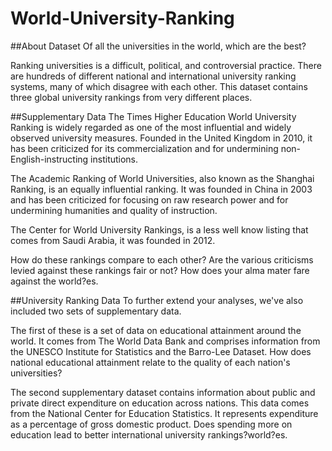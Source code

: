 # World-University-Ranking
##About Dataset
Of all the universities in the world, which are the best?

Ranking universities is a difficult, political, and controversial practice. There are hundreds of different national and international university ranking systems, many of which disagree with each other. This dataset contains three global university rankings from very different places.

##Supplementary Data
The Times Higher Education World University Ranking is widely regarded as one of the most influential and widely observed university measures. Founded in the United Kingdom in 2010, it has been criticized for its commercialization and for undermining non-English-instructing institutions.

The Academic Ranking of World Universities, also known as the Shanghai Ranking, is an equally influential ranking. It was founded in China in 2003 and has been criticized for focusing on raw research power and for undermining humanities and quality of instruction.

The Center for World University Rankings, is a less well know listing that comes from Saudi Arabia, it was founded in 2012.

How do these rankings compare to each other? Are the various criticisms levied against these rankings fair or not? How does your alma mater fare against the world?es.

##University Ranking Data
To further extend your analyses, we've also included two sets of supplementary data.

The first of these is a set of data on educational attainment around the world. It comes from The World Data Bank and comprises information from the UNESCO Institute for Statistics and the Barro-Lee Dataset. How does national educational attainment relate to the quality of each nation's universities?

The second supplementary dataset contains information about public and private direct expenditure on education across nations. This data comes from the National Center for Education Statistics. It represents expenditure as a percentage of gross domestic product. Does spending more on education lead to better international university rankings?world?es.

